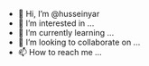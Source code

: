 - 👋 Hi, I’m @husseinyar
- 👀 I’m interested in ...
- 🌱 I’m currently learning ...
- 💞️ I’m looking to collaborate on ...
- 📫 How to reach me ...

<!---
husseinyar/husseinyar is a ✨ special ✨ repository because its `README.md` (this file) appears on your GitHub profile.
You can click the Preview link to take a look at your changes.
--->
